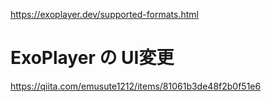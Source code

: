 https://exoplayer.dev/supported-formats.html

# ExoPlayer の UI変更
https://qiita.com/emusute1212/items/81061b3de48f2b0f51e6
